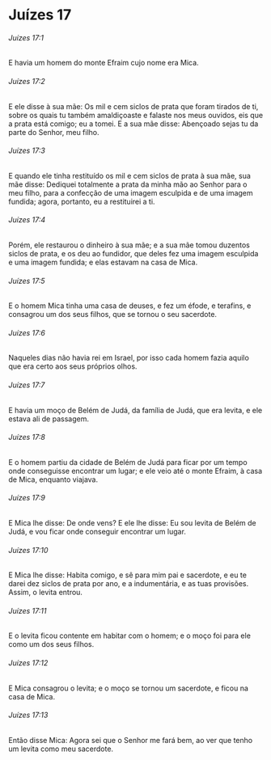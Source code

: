 # Juízes 17

###### Juízes 17:1

E havia um homem do monte Efraim cujo nome era Mica.

###### Juízes 17:2

E ele disse à sua mãe: Os mil e cem siclos de prata que foram tirados de ti, sobre os quais tu também amaldiçoaste e falaste nos meus ouvidos, eis que a prata está comigo; eu a tomei. E a sua mãe disse: Abençoado sejas tu da parte do Senhor, meu filho.

###### Juízes 17:3

E quando ele tinha restituído os mil e cem siclos de prata à sua mãe, sua mãe disse: Dediquei totalmente a prata da minha mão ao Senhor para o meu filho, para a confecção de uma imagem esculpida e de uma imagem fundida; agora, portanto, eu a restituirei a ti.

###### Juízes 17:4

Porém, ele restaurou o dinheiro à sua mãe; e a sua mãe tomou duzentos siclos de prata, e os deu ao fundidor, que deles fez uma imagem esculpida e uma imagem fundida; e elas estavam na casa de Mica.

###### Juízes 17:5

E o homem Mica tinha uma casa de deuses, e fez um éfode, e terafins, e consagrou um dos seus filhos, que se tornou o seu sacerdote.

###### Juízes 17:6

Naqueles dias não havia rei em Israel, por isso cada homem fazia aquilo que era certo aos seus próprios olhos.

###### Juízes 17:7

E havia um moço de Belém de Judá, da família de Judá, que era levita, e ele estava ali de passagem.

###### Juízes 17:8

E o homem partiu da cidade de Belém de Judá para ficar por um tempo onde conseguisse encontrar um lugar; e ele veio até o monte Efraim, à casa de Mica, enquanto viajava.

###### Juízes 17:9

E Mica lhe disse: De onde vens? E ele lhe disse: Eu sou levita de Belém de Judá, e vou ficar onde conseguir encontrar um lugar.

###### Juízes 17:10

E Mica lhe disse: Habita comigo, e sê para mim pai e sacerdote, e eu te darei dez siclos de prata por ano, e a indumentária, e as tuas provisões. Assim, o levita entrou.

###### Juízes 17:11

E o levita ficou contente em habitar com o homem; e o moço foi para ele como um dos seus filhos.

###### Juízes 17:12

E Mica consagrou o levita; e o moço se tornou um sacerdote, e ficou na casa de Mica.

###### Juízes 17:13

Então disse Mica: Agora sei que o Senhor me fará bem, ao ver que tenho um levita como meu sacerdote.


